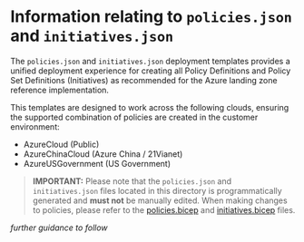 # Information relating to `policies.json` and `initiatives.json`

The `policies.json` and `initiatives.json` deployment templates provides a unified deployment experience for creating all Policy Definitions and Policy Set Definitions (Initiatives) as recommended for the Azure landing zone reference implementation.

This templates are designed to work across the following clouds, ensuring the supported combination of policies are created in the customer environment:

- AzureCloud (Public)
- AzureChinaCloud (Azure China / 21Vianet)
- AzureUSGovernment (US Government)

> **IMPORTANT:**
> Please note that the `policies.json` and `initiatives.json` files located in this directory is programmatically generated and **must not** be manually edited.
> When making changes to policies, please refer to the [policies.bicep](../../../src/templates/policies.bicep) and [initiatives.bicep](../../../src/templates/initiatives.bicep) files.

<!-- markdownlint-disable-next-line MD036 -->
*further guidance to follow*
